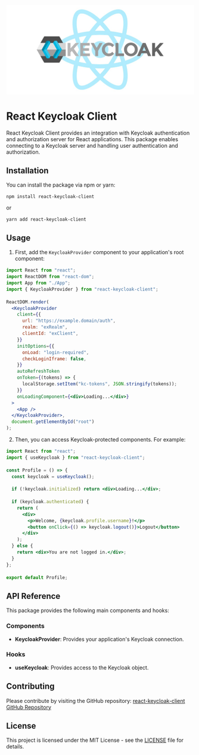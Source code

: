 ![react-keycloak-client](/docs/images/banner.jpg "react-keycloak-client")

# React Keycloak Client

React Keycloak Client provides an integration with Keycloak authentication and authorization server for React applications. This package enables connecting to a Keycloak server and handling user authentication and authorization.

## Installation

You can install the package via npm or yarn:

```
npm install react-keycloak-client
```

or

```
yarn add react-keycloak-client
```

## Usage

1. First, add the `KeycloakProvider` component to your application's root component:

```jsx
import React from "react";
import ReactDOM from "react-dom";
import App from "./App";
import { KeycloakProvider } from "react-keycloak-client";

ReactDOM.render(
  <KeycloakProvider
    client={{
      url: "https://example.domain/auth",
      realm: "exRealm",
      clientId: "exClient",
    }}
    initOptions={{
      onLoad: "login-required",
      checkLoginIframe: false,
    }}
    autoRefreshToken
    onToken={(tokens) => {
      localStorage.setItem("kc-tokens", JSON.stringify(tokens));
    }}
    onLoadingComponent={<div>Loading...</div>}
  >
    <App />
  </KeycloakProvider>,
  document.getElementById("root")
);
```

2. Then, you can access Keycloak-protected components. For example:

```jsx
import React from "react";
import { useKeycloak } from "react-keycloak-client";

const Profile = () => {
  const keycloak = useKeycloak();

  if (!keycloak.initialized) return <div>Loading...</div>;

  if (keycloak.authenticated) {
    return (
      <div>
        <p>Welcome, {keycloak.profile.username}!</p>
        <button onClick={() => keycloak.logout()}>Logout</button>
      </div>
    );
  } else {
    return <div>You are not logged in.</div>;
  }
};

export default Profile;
```

## API Reference

This package provides the following main components and hooks:

### Components

- **KeycloakProvider**: Provides your application's Keycloak connection.

### Hooks

- **useKeycloak**: Provides access to the Keycloak object.

## Contributing

Please contribute by visiting the GitHub repository: [react-keycloak-client GitHub Repository](https://github.com/gokhangunduz/react-keycloak-client)

## License

This project is licensed under the MIT License - see the [LICENSE](LICENSE) file for details.
